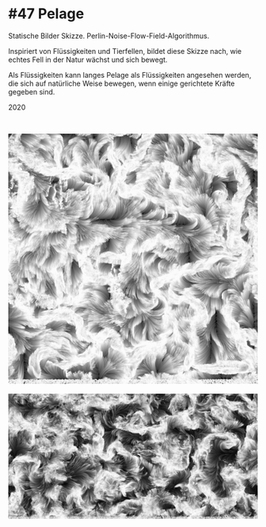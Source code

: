 # #47 Pelage

Statische Bilder Skizze.
Perlin-Noise-Flow-Field-Algorithmus.

Inspiriert von Flüssigkeiten und Tierfellen, bildet diese Skizze nach, wie echtes Fell in der Natur wächst und sich bewegt.

Als Flüssigkeiten kann langes Pelage als Flüssigkeiten angesehen werden, die sich auf natürliche Weise bewegen, wenn einige gerichtete Kräfte gegeben sind.

2020

<br />

![pelage-1](../images/pelage-1.png)
<br />
<br />
![pelage-2](../images/pelage-2.png)
<br />
<br />
